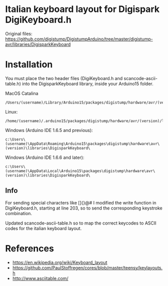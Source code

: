 # Italian keyboard layout for Digispark DigiKeyboard.h

Original files: https://github.com/digistump/DigistumpArduino/tree/master/digistump-avr/libraries/DigisparkKeyboard

# Installation
You must place the two header files (DigiKeyboard.h and scancode-ascii-table.h) into the DigisparkKeyboard library, inside your Arduino15 folder.


MacOS Catalina
```
/Users/(username)/Library/Arduino15/packages/digistump/hardware/avr/(version)/libraries/DigisparkKeyboard/
```
Linux:
```
/home/(username)/.arduino15/packages/digistump/hardware/avr/(version)/libraries/DigisparkKeyboard/
```

Windows (Arduino IDE 1.6.5 and previous):
```
c:\Users\(username)\AppData\Roaming\Arduino15\packages\digistump\hardware\avr\(version)\libraries\DigisparkKeyboard\
```
Windows (Arduino IDE 1.6.6 and later):
```
c:\Users\(username)\AppData\Local\Arduino15\packages\digistump\hardware\avr\(version)\libraries\DigisparkKeyboard\
```

## Info
For sending special characters like \[]{}@# I modified the write function in DigiKeyboard.h, starting at line 203, so to send the corresponding keystroke combination.

Updated scancode-ascii-table.h so to map the correct keycodes to ASCII codes for the italian keyboard layout.

# References

- https://en.wikipedia.org/wiki/Keyboard_layout
- https://github.com/PaulStoffregen/cores/blob/master/teensy/keylayouts.h
- http://www.asciitable.com/

